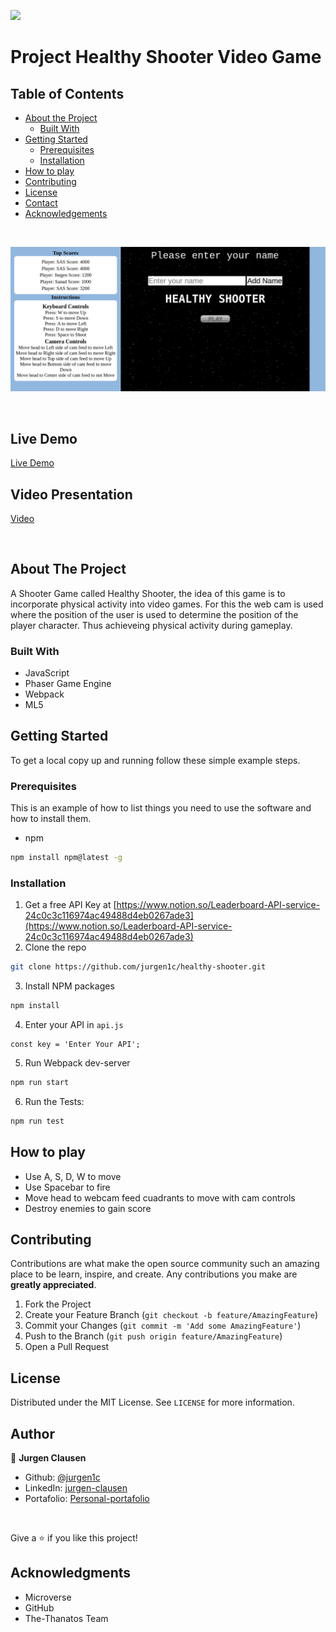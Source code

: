 ![](https://img.shields.io/badge/Microverse-blueviolet)

<!-- PROJECT LOGO -->
# Project Healthy Shooter Video Game




<!-- TABLE OF CONTENTS -->
## Table of Contents

* [About the Project](#about-the-project)
  * [Built With](#built-with)
* [Getting Started](#getting-started)
  * [Prerequisites](#prerequisites)
  * [Installation](#installation)
* [How to play](#How-to-play)
* [Contributing](#contributing)
* [License](#license)
* [Contact](#contact)
* [Acknowledgements](#acknowledgements)

<br>

![](./src/Assets/images/home.png)

<br>

## Live Demo

[Live Demo](https://5fff4e3e0fa5dc0007c7a125--condescending-newton-ebcdc0.netlify.app/)

## Video Presentation

[Video](https://www.loom.com/share/4077eb8d63f043109023e541d87d15c4)

<br>

<!-- ABOUT THE PROJECT -->
## About The Project



A Shooter Game called Healthy Shooter, the idea of this game is to incorporate physical activity into video games. For this the web cam is used where the position of the user is used to determine the position of the player character. Thus achieveing physical activity during gameplay.


### Built With

* JavaScript
* Phaser Game Engine
* Webpack
* ML5




<!-- GETTING STARTED -->
## Getting Started

To get a local copy up and running follow these simple example steps.

### Prerequisites

This is an example of how to list things you need to use the software and how to install them.
* npm
```sh
npm install npm@latest -g
```

### Installation

1. Get a free API Key at [https://www.notion.so/Leaderboard-API-service-24c0c3c116974ac49488d4eb0267ade3](https://www.notion.so/Leaderboard-API-service-24c0c3c116974ac49488d4eb0267ade3)
2. Clone the repo
```sh
git clone https://github.com/jurgen1c/healthy-shooter.git
```
3. Install NPM packages
```sh
npm install
```
4. Enter your API in `api.js`
```JS
const key = 'Enter Your API';
```
5. Run Webpack dev-server
```sh
npm run start
```
6. Run the Tests:
```sh
npm run test
```

## How to play

* Use A, S, D, W to move
* Use Spacebar to fire
* Move head to webcam feed cuadrants to move with cam controls
* Destroy enemies to gain score


<!-- CONTRIBUTING -->
## Contributing

Contributions are what make the open source community such an amazing place to be learn, inspire, and create. Any contributions you make are **greatly appreciated**.

1. Fork the Project
2. Create your Feature Branch (`git checkout -b feature/AmazingFeature`)
3. Commit your Changes (`git commit -m 'Add some AmazingFeature'`)
4. Push to the Branch (`git push origin feature/AmazingFeature`)
5. Open a Pull Request



<!-- LICENSE -->
## License

Distributed under the MIT License. See `LICENSE` for more information.



<!-- CONTACT -->
## Author

👤 **Jurgen Clausen**

- Github: [@jurgen1c](https://github.com/jurgen1c)
- LinkedIn: [jurgen-clausen](https://www.linkedin.com/in/jurgen-clausen-2740061a9/)
- Portafolio: [Personal-portafolio](https://jurgen1c.github.io/Portafolio/)

<br>



<!-- ACKNOWLEDGEMENTS -->
Give a ⭐️ if you like this project!

## Acknowledgments

- Microverse
- GitHub
- The-Thanatos Team





<!-- MARKDOWN LINKS & IMAGES -->
<!-- https://www.markdownguide.org/basic-syntax/#reference-style-links -->
[contributors-shield]: https://img.shields.io/github/contributors/othneildrew/Best-README-Template.svg?style=flat-square
[contributors-url]: https://github.com/othneildrew/Best-README-Template/graphs/contributors
[forks-shield]: https://img.shields.io/github/forks/othneildrew/Best-README-Template.svg?style=flat-square
[forks-url]: https://github.com/othneildrew/Best-README-Template/network/members
[stars-shield]: https://img.shields.io/github/stars/othneildrew/Best-README-Template.svg?style=flat-square
[stars-url]: https://github.com/othneildrew/Best-README-Template/stargazers
[issues-shield]: https://img.shields.io/github/issues/othneildrew/Best-README-Template.svg?style=flat-square
[issues-url]: https://github.com/othneildrew/Best-README-Template/issues
[license-shield]: https://img.shields.io/github/license/othneildrew/Best-README-Template.svg?style=flat-square
[license-url]: https://github.com/othneildrew/Best-README-Template/blob/master/LICENSE.txt
[linkedin-shield]: https://img.shields.io/badge/-LinkedIn-black.svg?style=flat-square&logo=linkedin&colorB=555
[linkedin-url]: https://linkedin.com/in/othneildrew
[product-screenshot]: images/screenshot.png
